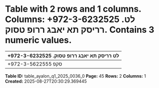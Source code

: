 # Table with 2 rows and 1 columns. Columns: +972-3-6232525 .לט רריסק תא יאבג ררופ טסוק. Contains 3 numeric values.

| +972-3-6232525 .לט רריסק תא יאבג ררופ טסוק |
|---|
| +972-3-5622555 סקפ | 'א144 ןיגב םחנמ ךרד |

**Table ID:** table_ayalon_q1_2025_0036_0
**Page:** 45
**Rows:** 2
**Columns:** 1
**Created:** 2025-08-27T20:30:29.369445
